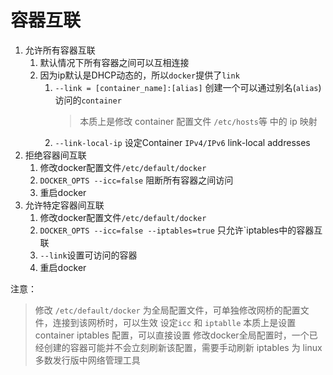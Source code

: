 # 容器互联

 1. 允许所有容器互联
    1. 默认情况下所有容器之间可以互相连接
    2. 因为ip默认是DHCP动态的，所以`docker`提供了`link`
       1. `--link = [container_name]:[alias]` 创建一个可以通过别名(`alias`)访问的`container`
          > 本质上是修改 container 配置文件 `/etc/hosts`等 中的 ip 映射
       2. `--link-local-ip`               设定Container `IPv4/IPv6` link-local addresses
 2. 拒绝容器间互联
    1. 修改docker配置文件`/etc/default/docker`
    2. `DOCKER_OPTS --icc=false` 阻断所有容器之间访问
    3. 重启docker
 3. 允许特定容器间互联
    1. 修改docker配置文件`/etc/default/docker`
    2. `DOCKER_OPTS --icc=false --iptables=true` 只允许`iptables中的容器互联
    3. `--link`设置可访问的容器
    4. 重启docker

注意：
 > 修改 `/etc/default/docker` 为全局配置文件，可单独修改网桥的配置文件，连接到该网桥时，可以生效
 > 设定`icc` 和 `iptablle` 本质上是设置container iptables 配置，可以直接设置
 > 修改docker全局配置时，一个已经创建的容器可能并不会立刻刷新该配置，需要手动刷新
 > iptables 为 linux 多数发行版中网络管理工具
